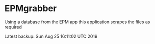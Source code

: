 # EPMgrabber
Using a database from the EPM app this application scrapes the files as required


Latest backup: Sun Aug 25 16:11:02 UTC 2019
